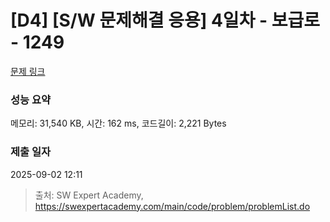 # [D4] [S/W 문제해결 응용] 4일차 - 보급로 - 1249 

[문제 링크](https://swexpertacademy.com/main/code/problem/problemDetail.do?contestProbId=AV15QRX6APsCFAYD) 

### 성능 요약

메모리: 31,540 KB, 시간: 162 ms, 코드길이: 2,221 Bytes

### 제출 일자

2025-09-02 12:11



> 출처: SW Expert Academy, https://swexpertacademy.com/main/code/problem/problemList.do